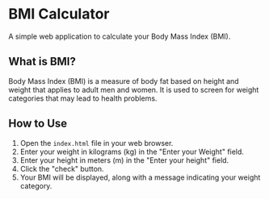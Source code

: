 # BMI Calculator

A simple web application to calculate your Body Mass Index (BMI).

## What is BMI?

Body Mass Index (BMI) is a measure of body fat based on height and weight that applies to adult men and women. It is used to screen for weight categories that may lead to health problems.

## How to Use

1.  Open the `index.html` file in your web browser.
2.  Enter your weight in kilograms (kg) in the "Enter your Weight" field.
3.  Enter your height in meters (m) in the "Enter your height" field.
4.  Click the "check" button.
5.  Your BMI will be displayed, along with a message indicating your weight category.
